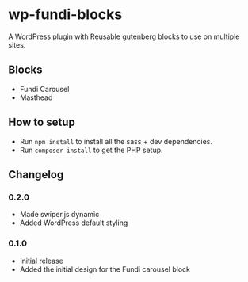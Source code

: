 # wp-fundi-blocks

A WordPress plugin with Reusable gutenberg blocks to use on multiple sites.

## Blocks

- Fundi Carousel
- Masthead

## How to setup

- Run `npm install` to install all the sass + dev dependencies.
- Run `composer install` to get the PHP setup.

## Changelog

### 0.2.0

- Made swiper.js dynamic
- Added WordPress default styling

### 0.1.0

- Initial release
- Added the initial design for the Fundi carousel block
